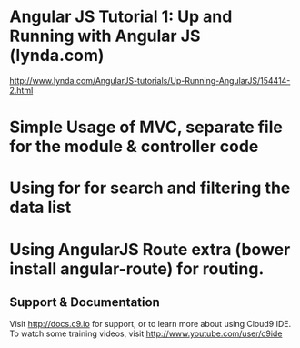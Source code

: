 
# Angular JS Tutorial 1: Up and Running with Angular JS (lynda.com)
http://www.lynda.com/AngularJS-tutorials/Up-Running-AngularJS/154414-2.html

# Simple Usage of MVC, separate file for the module & controller code

# Using for for search and filtering the data list

# Using AngularJS Route extra (bower install angular-route) for routing.



## Support & Documentation

Visit http://docs.c9.io for support, or to learn more about using Cloud9 IDE. 
To watch some training videos, visit http://www.youtube.com/user/c9ide
